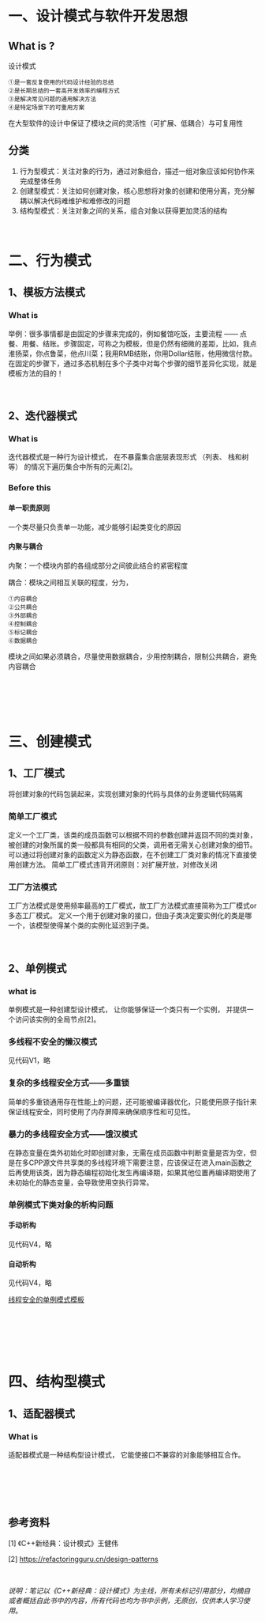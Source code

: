 # 一、设计模式与软件开发思想
## What is ?
设计模式

    ①是一套反复使用的代码设计经验的总结
    ②是长期总结的一套高开发效率的编程方式
    ③是解决常见问题的通用解决方法
    ④是特定场景下的可重用方案

在大型软件的设计中保证了模块之间的灵活性（可扩展、低耦合）与可复用性

## 分类
1. 行为型模式：关注对象的行为，通过对象组合，描述一组对象应该如何协作来完成整体任务
2. 创建型模式：关注如何创建对象，核心思想将对象的创建和使用分离，充分解耦以解决代码难维护和难修改的问题
3. 结构型模式：关注对象之间的关系，组合对象以获得更加灵活的结构

<br>

# 二、行为模式

## 1、模板方法模式
### What is 
举例：很多事情都是由固定的步骤来完成的，例如餐馆吃饭，主要流程 —— 点餐、用餐、结账。步骤固定，可称之为模板，但是仍然有细微的差距，比如，我点淮扬菜，你点鲁菜，他点川菜；我用RMB结账，你用Dollar结账，他用微信付款。在固定的步骤下，通过多态机制在多个子类中对每个步骤的细节差异化实现，就是模板方法的目的！

<br>

## 2、迭代器模式
### What is
迭代器模式是一种行为设计模式， 在不暴露集合底层表现形式 （列表、 栈和树等） 的情况下遍历集合中所有的元素[2]。

### Before this
#### 单一职责原则
一个类尽量只负责单一功能，减少能够引起类变化的原因
#### 内聚与耦合
内聚：一个模块内部的各组成部分之间彼此结合的紧密程度

耦合：模块之间相互关联的程度，分为，

    ①内容耦合
    ②公共耦合
    ③外部耦合
    ④控制耦合
    ⑤标记耦合
    ⑥数据耦合
模块之间如果必须耦合，尽量使用数据耦合，少用控制耦合，限制公共耦合，避免内容耦合

<br>

<br>
<br>
<br>

# 三、创建模式

## 1、工厂模式
将创建对象的代码包装起来，实现创建对象的代码与具体的业务逻辑代码隔离

### 简单工厂模式
定义一个工厂类，该类的成员函数可以根据不同的参数创建并返回不同的类对象，被创建的对象所属的类一般都具有相同的父类，调用者无需关心创建对象的细节。
可以通过将创建对象的函数定义为静态函数，在不创建工厂类对象的情况下直接使用创建方法。
简单工厂模式违背开闭原则：对扩展开放，对修改关闭

### 工厂方法模式
工厂方法模式是使用频率最高的工厂模式，故工厂方法模式直接简称为工厂模式or多态工厂模式。
定义一个用于创建对象的接口，但由子类决定要实例化的类是哪一个，该模型使得某个类的实例化延迟到子类。


<br>

## 2、单例模式
### what is
单例模式是一种创建型设计模式， 让你能够保证一个类只有一个实例， 并提供一个访问该实例的全局节点[2]。

### 多线程不安全的懒汉模式
见代码V1，略

### 复杂的多线程安全方式——多重锁
简单的多重锁通用存在性能上的问题，还可能被编译器优化，只能使用原子指针来保证线程安全，同时使用了内存屏障来确保顺序性和可见性。

### 暴力的多线程安全方式——饿汉模式
在静态变量在类外初始化时即创建对象，无需在成员函数中判断变量是否为空，但是在多CPP源文件共享类的多线程环境下需要注意，应该保证在进入main函数之后再使用该类，因为静态编程初始化发生再编译期，如果其他位置再编译期使用了未初始化的静态变量，会导致使用空执行异常。

### 单例模式下类对象的析构问题
#### 手动析构
见代码V4，略
#### 自动析构
见代码V4，略

[线程安全的单例模式模板](./Singleton/paradigm.cpp)

<br>

<br><br><br>

# 四、结构型模式
## 1、适配器模式
### What is 
适配器模式是一种结构型设计模式， 它能使接口不兼容的对象能够相互合作。

 


<br>
<br>
<br>
<br>

## 参考资料

[1] 《C++新经典：设计模式》王健伟

[2] https://refactoringguru.cn/design-patterns

<br>

*说明：笔记以《C++新经典：设计模式》为主线，所有未标记引用部分，均摘自或者概括自此书中的内容，所有代码也均为书中示例，无原创，仅供本人学习使用*。
